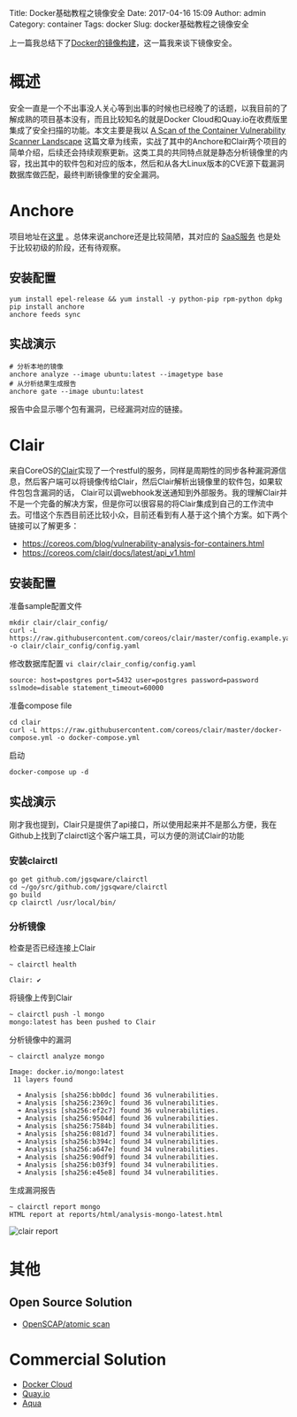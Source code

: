 Title: Docker基础教程之镜像安全
Date: 2017-04-16 15:09
Author: admin
Category: container
Tags: docker
Slug: docker基础教程之镜像安全


上一篇我总结下了[Docker的镜像构建]({filename}/docker基础教程之镜像构建.md)，这一篇我来谈下镜像安全。

# 概述

安全一直是一个不出事没人关心等到出事的时候也已经晚了的话题，以我目前的了解成熟的项目基本没有，而且比较知名的就是Docker Cloud和Quay.io在收费版里集成了安全扫描的功能。本文主要是我以 [A Scan of the Container Vulnerability Scanner Landscape](https://thenewstack.io/draft-vulnerability-scanners/) 这篇文章为线索，实战了其中的Anchore和Clair两个项目的简单介绍，后续还会持续观察更新。这类工具的共同特点就是静态分析镜像里的内容，找出其中的软件包和对应的版本，然后和从各大Linux版本的CVE源下载漏洞数据库做匹配，最终判断镜像里的安全漏洞。

# Anchore

项目地址在[这里](https://github.com/anchore/anchore) 。总体来说anchore还是比较简陋，其对应的 [SaaS服务](https://anchore.io/) 也是处于比较初级的阶段，还有待观察。

## 安装配置

```
yum install epel-release && yum install -y python-pip rpm-python dpkg
pip install anchore
anchore feeds sync
```

## 实战演示

```
# 分析本地的镜像
anchore analyze --image ubuntu:latest --imagetype base
# 从分析结果生成报告
anchore gate --image ubuntu:latest
```

报告中会显示哪个包有漏洞，已经漏洞对应的链接。

# Clair

来自CoreOS的[Clair](https://github.com/coreos/clair)实现了一个restful的服务，同样是周期性的同步各种漏洞源信息，然后客户端可以将镜像传给Clair，然后Clair解析出镜像里的软件包，如果软件包包含漏洞的话， Clair可以调webhook发送通知到外部服务。我的理解Clair并不是一个完备的解决方案，但是你可以很容易的将Clair集成到自己的工作流中去。可惜这个东西目前还比较小众，目前还看到有人基于这个搞个方案。如下两个链接可以了解更多：

* https://coreos.com/blog/vulnerability-analysis-for-containers.html
* https://coreos.com/clair/docs/latest/api_v1.html

## 安装配置

准备sample配置文件

```
mkdir clair/clair_config/
curl -L https://raw.githubusercontent.com/coreos/clair/master/config.example.yaml -o clair/clair_config/config.yaml
```

修改数据库配置 `vi clair/clair_config/config.yaml`

```
source: host=postgres port=5432 user=postgres password=password sslmode=disable statement_timeout=60000
```

准备compose file

```
cd clair
curl -L https://raw.githubusercontent.com/coreos/clair/master/docker-compose.yml -o docker-compose.yml
```

启动

```
docker-compose up -d
```

## 实战演示

刚才我也提到，Clair只是提供了api接口，所以使用起来并不是那么方便，我在Github上找到了clairctl这个客户端工具，可以方便的测试Clair的功能

### 安装clairctl

```
go get github.com/jgsqware/clairctl
cd ~/go/src/github.com/jgsqware/clairctl
go build
cp clairctl /usr/local/bin/
```

### 分析镜像


检查是否已经连接上Clair

```
~ clairctl health

Clair: ✔
```

将镜像上传到Clair

```
~ clairctl push -l mongo
mongo:latest has been pushed to Clair
```

分析镜像中的漏洞

```
~ clairctl analyze mongo

Image: docker.io/mongo:latest
 11 layers found

  ➜ Analysis [sha256:bb0dc] found 36 vulnerabilities.
  ➜ Analysis [sha256:2369c] found 36 vulnerabilities.
  ➜ Analysis [sha256:ef2c7] found 36 vulnerabilities.
  ➜ Analysis [sha256:9504d] found 36 vulnerabilities.
  ➜ Analysis [sha256:7584b] found 34 vulnerabilities.
  ➜ Analysis [sha256:081d7] found 34 vulnerabilities.
  ➜ Analysis [sha256:b394c] found 34 vulnerabilities.
  ➜ Analysis [sha256:a647e] found 34 vulnerabilities.
  ➜ Analysis [sha256:90df9] found 34 vulnerabilities.
  ➜ Analysis [sha256:b03f9] found 34 vulnerabilities.
  ➜ Analysis [sha256:e45e8] found 34 vulnerabilities.
```

生成漏洞报告

```
~ clairctl report mongo
HTML report at reports/html/analysis-mongo-latest.html
```

![clair report]({filename}/wp-content/uploads/2017/04/clair-report.png)

# 其他
## Open Source Solution

* [OpenSCAP/atomic scan](https://developers.redhat.com/blog/2016/05/02/introducing-atomic-scan-container-vulnerability-detection/)

# Commercial Solution

* [Docker Cloud](https://cloud.docker.com/)
* [Quay.io](https://quay.io/)
* [Aqua](https://www.aquasec.com/products/aqua-container-security-platform/)
 
 

